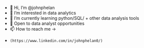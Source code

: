 - 👋 Hi, I’m @johnphelan
- 👀 I’m interested in data analytics
- 🌱 I’m currently learning python/SQL/ + other data analysis tools
- 💞️ Open to data analyst opportunities
- 📫 How to reach me ->
-     (https://www.linkedin.com/in/johnphelan0/)

<!---
johnphelan/johnphelan is a ✨ special ✨ repository because its `README.md` (this file) appears on your GitHub profile.
You can click the Preview link to take a look at your changes.
--->
